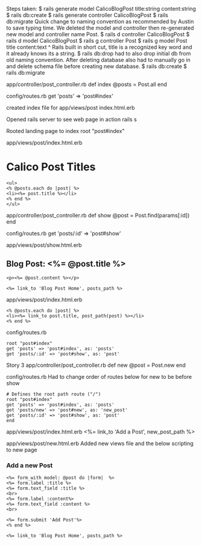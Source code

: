 Steps taken:
$ rails generate model CalicoBlogPost title:string content:string
$ rails db:create
$ rails generate controller CalicoBlogPost
$ rails db:migrate
Quick change to naming convention as recommended by Austin to save typing time.  We deleted the model and controller then re-generated new model and controller name Post. 
$ rails d controller CalicoBlogPost
$ rails d model CalicoBlogPost 
$ rails g controller Post 
$ rails g model Post title content:text
                        ^ Rails built in short cut, title is a recognized key word and it already knows its a string.
$ rails db:drop
    had to also drop initial db from old naming convention. 
    After deleting database also had to manually go in and delete schema file before creating new database. 
$ rails db:create
$ rails db:migrate

app/controller/post_controller.rb
    def index
        @posts = Post.all
    end

config/routes.rb
    get 'posts' => 'post#index'

created index file for app/views/post
    index.html.erb

Opened rails server to see web page in action
    rails s

Rooted landing page to index
    root "post#index"

app/views/post/index.html.erb
    <h1>Calico Post Titles</h1>

    <ul>
    <% @posts.each do |post| %>
    <li><%= post.title %></li>
    <% end %>
    </ul>   

app/controller/post_controller.rb
    def show
        @post = Post.find(params[:id])
    end

config/routes.rb
    get 'posts/:id' => 'post#show'

app/views/post/show.html.erb
    <h2>Blog Post: <%= @post.title %></h2>

    <p><%= @post.content %></p>

    <%= link_to 'Blog Post Home', posts_path %>

app/views/post/index.html.erb

    <% @posts.each do |post| %>
    <li><%= link_to post.title, post_path(post) %></li>
    <% end %>

config/routes.rb

    root "post#index"
    get 'posts' => 'post#index', as: 'posts'
    get 'posts/:id' => 'post#show', as: 'post'

Story 3
app/controller/post_controller.rb
    def new
        @post = Post.new
    end

config/routes.rb
Had to change order of routes below for new to be before show

    # Defines the root path route ("/")
    root "post#index"
    get 'posts' => 'post#index', as: 'posts'
    get 'posts/new' => 'post#new', as: 'new_post'
    get 'posts/:id' => 'post#show', as: 'post'
    end

app/views/post/index.html.erb
    <%= link_to 'Add a Post', new_post_path %>

app/views/post/new.html.erb
Added new views file and the below scripting to new page
   <h3>Add a new Post</h3>

    <%= form_with model: @post do |form|  %>
    <%= form.label :title %>
    <%= form.text_field :title %>
    <br>
    <%= form.label :content%>
    <%= form.text_field :content %>
    <br>

    <%= form.submit 'Add Post'%>
    <% end %>

    <%= link_to 'Blog Post Home', posts_path %> 
